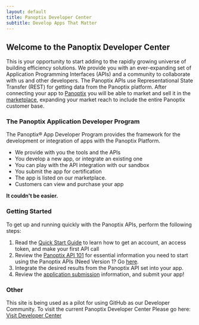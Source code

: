 ```yaml
--- 
layout: default 
title: Panoptix Developer Center 
subtitle: Develop Apps That Matter 
--- 
```


## Welcome to the Panoptix Developer Center
This is your opportunity to start adding to the rapidly growing universe of building efficiency solutions. We provide you with an ever-expanding set of Application Programming Interfaces (APIs) and a community to collaborate with us and other developers. The Panoptix APIs use Representational State Transfer (REST) for getting data from the Panoptix platform. After connecting your app to [Panoptix](https://www.panoptix.com) you will be able to market and sell it in the [marketplace](https://whatspossible.johnsoncontrols.com/community/panoptix/apps), expanding your market reach to include the entire Panoptix customer base.

### The Panoptix Application Developer Program
The Panoptix® App Developer Program provides the framework for the development or integration of apps with the Panoptix Platform.

* We provide with you the tools and the APIs
* You develop a new app, or integrate an existing one
* You can play with the API integration with our sandbox
* You submit the app for certification
* The app is listed on our marketplace. 
* Customers can view and purchase your app

**It couldn't be easier.**

### Getting Started
To get up and running quickly with the Panoptix APIs, perform the following steps:
 
1. Read the [Quick Start Guide](quickstartguide.html) to learn how to get an account, an access token, and make your first API call
2. Review the [Panoptix API 101](APIV2) for essential information you need to start using the Panoptix APIs (Need Version 1? Go [here](APIV1).
3. Integrate the desired results from the Panoptix API set into your app.
4. Review the [application submission](appsubmision.html) information, and submit your app!

### Other
This site is being used as a pilot for using GitHub as our Developer Community. To visit the current Panoptix Developer Center Please go here: [Visit Developer Center](https://developer.panoptix.com)

